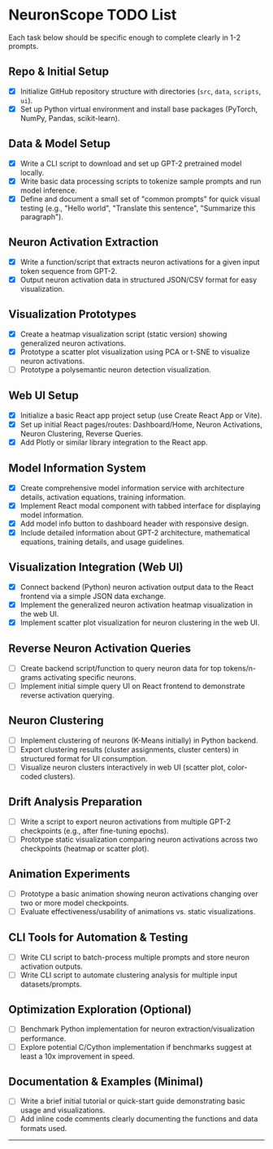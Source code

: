 # NeuronScope TODO List

Each task below should be specific enough to complete clearly in 1-2 prompts.

## Repo & Initial Setup
- [x] Initialize GitHub repository structure with directories (`src`, `data`, `scripts`, `ui`).
- [x] Set up Python virtual environment and install base packages (PyTorch, NumPy, Pandas, scikit-learn).

## Data & Model Setup
- [x] Write a CLI script to download and set up GPT-2 pretrained model locally.
- [x] Write basic data processing scripts to tokenize sample prompts and run model inference.
- [x] Define and document a small set of "common prompts" for quick visual testing (e.g., "Hello world", "Translate this sentence", "Summarize this paragraph").

## Neuron Activation Extraction
- [x] Write a function/script that extracts neuron activations for a given input token sequence from GPT-2.
- [x] Output neuron activation data in structured JSON/CSV format for easy visualization.

## Visualization Prototypes
- [x] Create a heatmap visualization script (static version) showing generalized neuron activations.
- [x] Prototype a scatter plot visualization using PCA or t-SNE to visualize neuron activations.
- [ ] Prototype a polysemantic neuron detection visualization.

## Web UI Setup
- [x] Initialize a basic React app project setup (use Create React App or Vite).
- [x] Set up initial React pages/routes: Dashboard/Home, Neuron Activations, Neuron Clustering, Reverse Queries.
- [x] Add Plotly or similar library integration to the React app.

## Model Information System
- [x] Create comprehensive model information service with architecture details, activation equations, training information.
- [x] Implement React modal component with tabbed interface for displaying model information.
- [x] Add model info button to dashboard header with responsive design.
- [x] Include detailed information about GPT-2 architecture, mathematical equations, training details, and usage guidelines.

## Visualization Integration (Web UI)
- [x] Connect backend (Python) neuron activation output data to the React frontend via a simple JSON data exchange.
- [x] Implement the generalized neuron activation heatmap visualization in the web UI.
- [x] Implement scatter plot visualization for neuron clustering in the web UI.

## Reverse Neuron Activation Queries
- [ ] Create backend script/function to query neuron data for top tokens/n-grams activating specific neurons.
- [ ] Implement initial simple query UI on React frontend to demonstrate reverse activation querying.

## Neuron Clustering
- [ ] Implement clustering of neurons (K-Means initially) in Python backend.
- [ ] Export clustering results (cluster assignments, cluster centers) in structured format for UI consumption.
- [ ] Visualize neuron clusters interactively in web UI (scatter plot, color-coded clusters).

## Drift Analysis Preparation
- [ ] Write a script to export neuron activations from multiple GPT-2 checkpoints (e.g., after fine-tuning epochs).
- [ ] Prototype static visualization comparing neuron activations across two checkpoints (heatmap or scatter plot).

## Animation Experiments
- [ ] Prototype a basic animation showing neuron activations changing over two or more model checkpoints.
- [ ] Evaluate effectiveness/usability of animations vs. static visualizations.

## CLI Tools for Automation & Testing
- [ ] Write CLI script to batch-process multiple prompts and store neuron activation outputs.
- [ ] Write CLI script to automate clustering analysis for multiple input datasets/prompts.

## Optimization Exploration (Optional)
- [ ] Benchmark Python implementation for neuron extraction/visualization performance.
- [ ] Explore potential C/Cython implementation if benchmarks suggest at least a 10x improvement in speed.

## Documentation & Examples (Minimal)
- [ ] Write a brief initial tutorial or quick-start guide demonstrating basic usage and visualizations.
- [ ] Add inline code comments clearly documenting the functions and data formats used.

---
